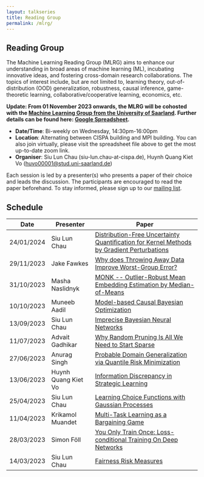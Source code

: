 ```yaml
---
layout: talkseries
title: Reading Group
permalink: /mlrg/
---
```


## Reading Group
The Machine Learning Reading Group (MLRG) aims to enhance our understanding in broad areas of machine learning (ML), incubating innovative ideas, and fostering cross-domain research collaborations. The topics of interest include, but are not limited to, learning theory, out-of-distribution (OOD) generalization, robustness, causal inference, game-theoretic learning, collaborative/cooperative learning, economics, etc. 

**Update: From 01 November 2023 onwards, the MLRG will be cohosted with the [Machine Learning Group from the University of Saarland](https://machinelearning.uni-saarland.de/). Further details can be found here: [Google Spreadsheet](https://docs.google.com/spreadsheets/d/1vtgEezBqS4d_ACPt-emK2NT52x7nofX9jxgH1N04MQE/edit#gid=845612096).** 

- **Date/Time**: Bi-weekly on Wednesday, 14:30pm-16:00pm
- **Location**: Alternating between CISPA building and MPI building. You can also join virtually, please visit the spreadsheet file above to get the most up-to-date zoom link.
- **Organiser**: Siu Lun Chau (siu-lun.chau-at-cispa.de), Huynh Quang Kiet Vo (huvo00001@stud.uni-saarland.de)

Each session is led by a presenter(s) who presents a paper of their choice and leads the discussion. The participants are encouraged to read the paper beforehand. To stay informed, please sign up to our [mailing list](https://lists.saarland-informatics-campus.de/postorius/lists/ml-reading-group.lists.saarland-informatics-campus.de/).

## Schedule

| Date | Presenter | Paper |
| --- | --- | --- |
|24/01/2024| Siu Lun Chau| [Distribution-Free Uncertainty Quantification for Kernel Methods by Gradient Perturbations](https://arxiv.org/abs/1812.09632)|
|29/11/2023| Jake Fawkes | [Why does Throwing Away Data Improve Worst-Group Error?](https://arxiv.org/abs/2205.11672)|
|31/10/2023 | Masha Naslidnyk | [MONK -- Outlier-Robust Mean Embedding Estimation by Median-of-Means](https://arxiv.org/abs/1802.04784) |
|10/10/2023 | Muneeb Aadil | [Model-based Causal Bayesian Optimization](https://arxiv.org/abs/2211.10257) |
|13/09/2023| Siu Lun Chau | [Imprecise Bayesian Neural Networks](https://arxiv.org/abs/2302.09656) |
|11/07/2023 | Advait Gadhikar | [Why Random Pruning Is All We Need to Start Sparse](https://arxiv.org/pdf/2210.02412.pdf) |
|27/06/2023 | Anurag Singh | [Probable Domain Generalization via Quantile Risk Minimization](https://arxiv.org/pdf/2207.09944.pdf) | 
|13/06/2023 | Huynh Quang Kiet Vo | [Information Discrepancy in Strategic Learning](https://proceedings.mlr.press/v162/bechavod22a.html) | 
|25/04/2023| Siu Lun Chau | [Learning Choice Functions with Gaussian Processes](https://arxiv.org/pdf/2302.00406.pdf) | 
|11/04/2023| Krikamol Muandet | [Multi-Task Learning as a Bargaining Game](https://arxiv.org/pdf/2202.01017.pdf) | 
| 28/03/2023 | Simon Föll | [You Only Train Once: Loss-conditional Training On Deep Networks](https://openreview.net/pdf?id=HyxY6JHKwr) | 
| 14/03/2023 | Siu Lun Chau | [Fairness Risk Measures](https://proceedings.mlr.press/v97/williamson19a.html) | 


